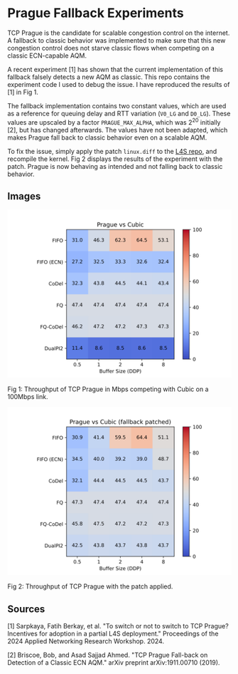 # Prague Fallback Experiments

TCP Prague is the candidate for scalable congestion control on the internet. A fallback to classic behavior was implemented to make sure that this new congestion control does not starve classic flows when competing on a classic ECN-capable AQM.

A recent experiment [1] has shown that the current implementation of this fallback falsely detects a new AQM as classic. This repo contains the experiment code I used to debug the issue. I have reproduced the results of [1] in Fig 1.

The fallback implementation contains two constant values, which are used as a reference for queuing delay and RTT variation (`V0_LG` and `D0_LG`). These values are upscaled by a factor `PRAGUE_MAX_ALPHA`, which was $2^{20}$ initially [2], but has changed afterwards. The values have not been adapted, which makes Prague fall back to classic behavior even on a scalable AQM.

To fix the issue, simply apply the patch `linux.diff` to the [L4S repo](https://github.com/L4STeam/linux/tree/testing), and recompile the kernel. Fig 2 displays the results of the experiment with the patch. Prague is now behaving as intended and not falling back to classic behavior.

## Images

![Heatmap without the patch](res/heatmap-unpatched.svg)

Fig 1: Throughput of TCP Prague in Mbps competing with Cubic on a 100Mbps link.

![Heatmap with the patch](res/heatmap-patched.svg)

Fig 2: Throughput of TCP Prague with the patch applied.

## Sources

[1] Sarpkaya, Fatih Berkay, et al. "To switch or not to switch to TCP Prague? Incentives for adoption in a partial L4S deployment." Proceedings of the 2024 Applied Networking Research Workshop. 2024.

[2] Briscoe, Bob, and Asad Sajjad Ahmed. "TCP Prague Fall-back on Detection of a Classic ECN AQM." arXiv preprint arXiv:1911.00710 (2019).
